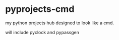 # pyprojects-cmd
my python projects hub designed to look like a cmd.

will include pyclock and pypassgen

